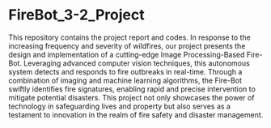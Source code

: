 # FireBot_3-2_Project
This repository contains the project report and codes.
In response to the increasing frequency and severity of wildfires, our project presents the design and implementation of a cutting-edge Image Processing-Based Fire-Bot. Leveraging advanced computer vision techniques, this autonomous system detects and responds to fire outbreaks in real-time. Through a combination of imaging and machine learning algorithms, the Fire-Bot swiftly identifies fire signatures, enabling rapid and precise intervention to mitigate potential disasters. This project not only showcases the power of technology in safeguarding lives and property but also serves as a testament to innovation in the realm of fire safety and disaster management.

